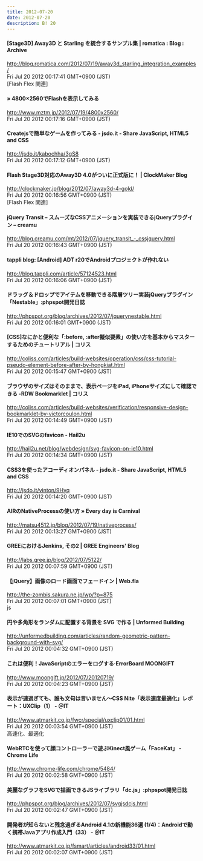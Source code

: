 ```yaml
---
title: 2012-07-20
date: 2012-07-20
description: B! 20
---
```


#### [Stage3D] Away3D と Starling を統合するサンプル集 | romatica : Blog : Archive 
http://blog.romatica.com/2012/07/19/away3d_starling_integration_examples/<br>
Fri Jul 20 2012 00:17:41 GMT+0900 (JST)<br>
[Flash Flex 関連]


####  » 4800×2560でFlashを表示してみる
http://www.mztm.jp/2012/07/19/4800x2560/<br>
Fri Jul 20 2012 00:17:16 GMT+0900 (JST)<br>


#### Createjsで簡単なゲームを作ってみる - jsdo.it - Share JavaScript, HTML5 and CSS
http://jsdo.it/kabochha/3gS8<br>
Fri Jul 20 2012 00:17:12 GMT+0900 (JST)<br>


####   Flash Stage3D対応のAway3D 4.0がついに正式版に！ | ClockMaker Blog
http://clockmaker.jp/blog/2012/07/away3d-4-gold/<br>
Fri Jul 20 2012 00:16:56 GMT+0900 (JST)<br>
[Flash Flex 関連]


#### jQuery Transit – スムーズなCSSアニメーションを実装できるjQueryプラグイン – creamu
http://blog.creamu.com/mt/2012/07/jquery_transit_-_cssjquery.html<br>
Fri Jul 20 2012 00:16:43 GMT+0900 (JST)<br>


#### tappli blog: [Android] ADT r20でAndroidプロジェクトが作れない
http://blog.tappli.com/article/57124523.html<br>
Fri Jul 20 2012 00:16:06 GMT+0900 (JST)<br>


#### ドラッグ＆ドロップでアイテムを移動できる階層ツリー実装jQueryプラグイン「Nestable」:phpspot開発日誌
http://phpspot.org/blog/archives/2012/07/jquerynestable.html<br>
Fri Jul 20 2012 00:16:01 GMT+0900 (JST)<br>


####   [CSS]なにかと便利な「:before, :after擬似要素」の使い方を基本からマスターするためのチュートリアル | コリス
http://coliss.com/articles/build-websites/operation/css/css-tutorial-pseudo-element-before-after-by-hongkiat.html<br>
Fri Jul 20 2012 00:15:47 GMT+0900 (JST)<br>


####   ブラウザのサイズはそのままで、表示ページをiPad, iPhoneサイズにして確認できる -RDW Bookmarklet | コリス
http://coliss.com/articles/build-websites/verification/responsive-design-bookmarklet-by-victorcoulon.html<br>
Fri Jul 20 2012 00:14:49 GMT+0900 (JST)<br>


#### IE10でのSVGのfavicon - Hail2u
http://hail2u.net/blog/webdesign/svg-favicon-on-ie10.html<br>
Fri Jul 20 2012 00:14:34 GMT+0900 (JST)<br>


#### CSS3を使ったアコーディオンパネル - jsdo.it - Share JavaScript, HTML5 and CSS
http://jsdo.it/vinton/9Hyq<br>
Fri Jul 20 2012 00:14:20 GMT+0900 (JST)<br>


####   AIRのNativeProcessの使い方 » Every day is Carnival
http://matsu4512.jp/blog/2012/07/19/nativeprocess/<br>
Fri Jul 20 2012 00:13:27 GMT+0900 (JST)<br>


#### GREEにおけるJenkins, その2 | GREE Engineers' Blog
http://labs.gree.jp/blog/2012/07/5122/<br>
Fri Jul 20 2012 00:07:59 GMT+0900 (JST)<br>


#### 【jQuery】画像のロード画面でフェードイン | Web.fla
http://the-zombis.sakura.ne.jp/wp/?p=875<br>
Fri Jul 20 2012 00:07:01 GMT+0900 (JST)<br>
js


####   円や多角形をランダムに配置する背景を SVG で作る | Unformed Building
http://unformedbuilding.com/articles/random-geometric-pattern-background-with-svg/<br>
Fri Jul 20 2012 00:04:32 GMT+0900 (JST)<br>


#### これは便利！JavaScriptのエラーをログする·ErrorBoard MOONGIFT
http://www.moongift.jp/2012/07/20120719/<br>
Fri Jul 20 2012 00:04:23 GMT+0900 (JST)<br>


####  表示が速過ぎても、誰も文句は言いません～CSS Nite「表示速度最適化」レポート：UXClip（1） - ＠IT
http://www.atmarkit.co.jp/fwcr/special/uxclip01/01.html<br>
Fri Jul 20 2012 00:03:54 GMT+0900 (JST)<br>
高速化、最適化


#### WebRTCを使って顔コントローラーで遊ぶKinect風ゲーム「FaceKat」 - Chrome Life
http://www.chrome-life.com/chrome/5484/<br>
Fri Jul 20 2012 00:02:58 GMT+0900 (JST)<br>


#### 美麗なグラフをSVGで描画できるJSライブラリ「dc.js」:phpspot開発日誌
http://phpspot.org/blog/archives/2012/07/svgjsdcjs.html<br>
Fri Jul 20 2012 00:02:47 GMT+0900 (JST)<br>


####  開発者が知らないと残念過ぎるAndroid 4.1の新機能36選 (1/4)：Androidで動く携帯Javaアプリ作成入門（33） - ＠IT
http://www.atmarkit.co.jp/fsmart/articles/android33/01.html<br>
Fri Jul 20 2012 00:02:07 GMT+0900 (JST)<br>


